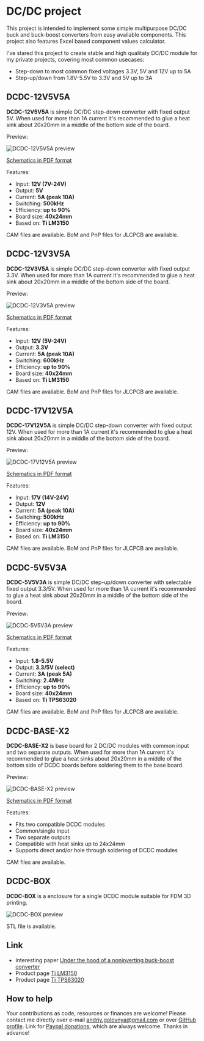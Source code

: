 # DC/DC project

This project is intended to implement some simple multipurpose DC/DC buck and buck-boost converters from easy available components.
This project also features Excel based component values calculator.

I've stared this project to create stable and high qualitaty DC/DC module for my private projects, covering most common usecases:

- Step-down to most common fixed voltages 3.3V, 5V and 12V up to 5A
- Step-up/down from 1.8V-5.5V to 3.3V and 5V up to 3A

## DCDC-12V5V5A

**DCDC-12V5V5A** is simple DC/DC step-down converter with fixed output 5V.
When used for more than 1A current it's recommended to glue a heat sink about 20x20mm in a middle of the bottom side of the board.

Preview:

![DCDC-12V5V5A preview](DCDC-12V5V5A.png)

[Schematics in PDF format](DCDC-12V5V5A.pdf)

Features:

- Input: **12V (7V-24V)**
- Output: **5V**
- Current: **5A (peak 10A)**
- Switching: **500kHz**
- Efficiency: **up to 90%**
- Board size: **40x24mm**
- Based on: **Ti LM3150**

CAM files are available.
BoM and PnP files for JLCPCB are available.

## DCDC-12V3V5A

**DCDC-12V3V5A** is simple DC/DC step-down converter with fixed output 3.3V.
When used for more than 1A current it's recommended to glue a heat sink about 20x20mm in a middle of the bottom side of the board.

Preview:

![DCDC-12V3V5A preview](DCDC-12V3V5A.png)

[Schematics in PDF format](DCDC-12V3V5A.pdf)

Features:

- Input: **12V (5V-24V)**
- Output: **3.3V**
- Current: **5A (peak 10A)**
- Switching: **600kHz**
- Efficiency: **up to 90%**
- Board size: **40x24mm**
- Based on: **Ti LM3150**

CAM files are available.
BoM and PnP files for JLCPCB are available.

## DCDC-17V12V5A

**DCDC-17V12V5A** is simple DC/DC step-down converter with fixed output 12V.
When used for more than 1A current it's recommended to glue a heat sink about 20x20mm in a middle of the bottom side of the board.

Preview:

![DCDC-17V12V5A preview](DCDC-17V12V5A.png)

[Schematics in PDF format](DCDC-17V12V5A.pdf)

Features:

- Input: **17V (14V-24V)**
- Output: **12V**
- Current: **5A (peak 10A)**
- Switching: **500kHz**
- Efficiency: **up to 90%**
- Board size: **40x24mm**
- Based on: **Ti LM3150**

CAM files are available.
BoM and PnP files for JLCPCB are available.

## DCDC-5V5V3A

**DCDC-5V5V3A** is simple DC/DC step-up/down converter with selectable fixed output 3.3/5V.
When used for more than 1A current it's recommended to glue a heat sink about 20x20mm in a middle of the bottom side of the board.

Preview:

![DCDC-5V5V3A preview](DCDC-5V5V3A.png)

[Schematics in PDF format](DCDC-5V5V3A.pdf)

Features:

- Input: **1.8-5.5V**
- Output: **3.3/5V (select)**
- Current: **3A (peak 5A)**
- Switching: **2.4MHz**
- Efficiency: **up to 90%**
- Board size: **40x24mm**
- Based on: **Ti TPS63020**

CAM files are available.
BoM and PnP files for JLCPCB are available.

## DCDC-BASE-X2

**DCDC-BASE-X2** is base board for 2 DC/DC modules with common input and two separate outputs.
When used for more than 1A current it's recommended to glue a heat sinks about 20x20mm in a middle of the bottom side of DCDC boards before soldering them to the base board.

Preview:

![DCDC-BASE-X2 preview](DCDC-BASE-X2.png)

[Schematics in PDF format](DCDC-BASE-X2.pdf)

Features:

- Fits two compatible DCDC modules
- Common/single input
- Two separate outputs
- Compatible with heat sinks up to 24x24mm
- Supports direct and/or hole through soldering of DCDC modules

CAM files are available.

## DCDC-BOX

**DCDC-BOX** is a enclosure for a single DCDC module suitable for FDM 3D printing.

![DCDC-BOX preview](3d/DCDC-BOX.png)

STL file is available.

## Link

- Interesting paper [Under the hood of a noninverting buck-boost converter](https://www.ti.com/seclit/ml/slup346/slup346.pdf)
- Product page [Ti LM3150](https://www.ti.com/product/LM3150)
- Product page [Ti TPS63020](https://www.ti.com/product/TPS63020)

## How to help

Your contributions as code, resources or finances are welcome!
Please contact me directly over e-mail andriy.golovnya@gmail.com or over [GitHub profile](https://github.com/red-scorp).
Link for [Paypal donations](http://paypal.me/redscorp), which are always welcome.
Thanks in advance!
